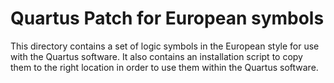 # Quartus Patch for European symbols

This directory contains a set of logic symbols in the European style for use with the Quartus software.
It also contains an installation script to copy them to the right location in order to use them within the Quartus software.
